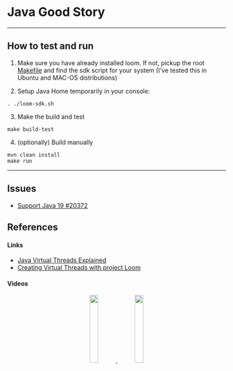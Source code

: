 # Java Good Story

---

## How to test and run

1. Make sure you have already installed loom. If not, pickup the root [Makefile](./Makefile) and find the sdk script for your system (I've tested this in Ubuntu and MAC-OS distributions)

2. Setup Java Home temporarily in your console:

```shell
. ./loom-sdk.sh
```

3. Make the build and test

```shell
make build-test
```

4. (optionally) Build manually

```shell
mvn clean install
make run
```
---

## Issues

- [Support Java 19 #20372](https://github.com/gradle/gradle/issues/20372)

## References

#### Links

- [Java Virtual Threads Explained](https://www.javai.net/post/202204/java-virtual-threads-explained/)
- [Creating Virtual Threads with project Loom](https://www.davidvlijmincx.com/posts/create_virtual_threads_with_project_loom/)

#### Videos

<div align="center">
      <a title="What is Project Loom? | An introduction by Adam Warski" href="https://www.youtube.com/watch?v=-CPWbB-Pn14">
     <img 
          src="https://img.youtube.com/vi/-CPWbB-Pn14/0.jpg" 
          style="width:20%;">
      </a>
      <a title="Async Programming and Project Loom by Dr Venkat Subramaniam" href="https://www.youtube.com/watch?v=UqlF6Mfhnz0">
     <img 
          src="https://img.youtube.com/vi/UqlF6Mfhnz0/0.jpg" 
          style="width:20%;">
      </a>
</div>
